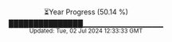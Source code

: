 <p align="center">
⏳Year Progress (50.14 %) <br>
███████████████▁▁▁▁▁▁▁▁▁▁▁▁▁▁▁ <br>
<sub>Updated: Tue, 02 Jul 2024 12:33:33 GMT</sub>
</p>

